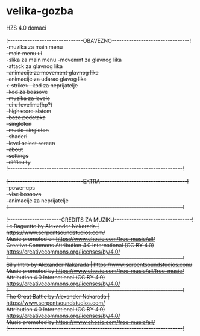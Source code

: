 # velika-gozba

HZS 4.0 domaci<br/>
<br/>
!-------------------------------OBAVEZNO--------------------------------!<br/>
-muzika za main menu<br/>
<strike>-main menu ui<br/></strike>
-slika za main menu
-movemnt za glavnog lika<br/>
-attack za glavnog lika<br/>
<strike>-animacije za movement glavnog lika<br/></strike>
<strike>-animacije za udarac glavog lika<br/><-strike>
-kod za neprijatelje<br/>
-kod za bossove<br/>
-muzika za levele<br/>
-ui u levelima(hp?)<br/>
-highscore sistem<br/>
<strike>-baza podataka<br/></strike>
<strike>-singleton<br/></strike>
<strike>-music-singleton<br/></strike>
-shaderi<br/>
-level select screen<br/>
-about<br/>
-settings<br/>
-difficulty<br/>
!------------------------------------------------------------------------!<br/>
<br/>
!-------------------------------EXTRA------------------------------------!<br/>
-power ups<br/>
-vise bossova<br/>
-animacije za neprijatelje<br/>
!------------------------------------------------------------------------!<br/>
<br/>
<strike>!----------------------CREDITS ZA MUZIKU--------------------------------!<br/></strike>
<strike>Le Baguette by Alexander Nakarada | https://www.serpentsoundstudios.com/<br/></strike>
<strike>Music promoted on https://www.chosic.com/free-music/all/<br/></strike>
<strike>Creative Commons Attribution 4.0 International (CC BY 4.0)<br/></strike>
<strike>https://creativecommons.org/licenses/by/4.0/<br/></strike>
<strike>!------------------------------------------------------------------------!<br/></strike>
<strike>Silly Intro by Alexander Nakarada | https://www.serpentsoundstudios.com/<br/></strike>
<strike>Music promoted by https://www.chosic.com/free-music/all/free-music/<br/></strike>
<strike>Attribution 4.0 International (CC BY 4.0)<br/></strike>
<strike>https://creativecommons.org/licenses/by/4.0/<br/></strike>
<strike>!------------------------------------------------------------------------!<br/></strike>
<strike>The Great Battle by Alexander Nakarada | https://www.serpentsoundstudios.com/<br/></strike>
<strike>Attribution 4.0 International (CC BY 4.0)<br/></strike>
<strike>https://creativecommons.org/licenses/by/4.0/<br/></strike>
<strike>Music promoted by https://www.chosic.com/free-music/all/<br/></strike>
<strike>!------------------------------------------------------------------------!<br/></strike>
